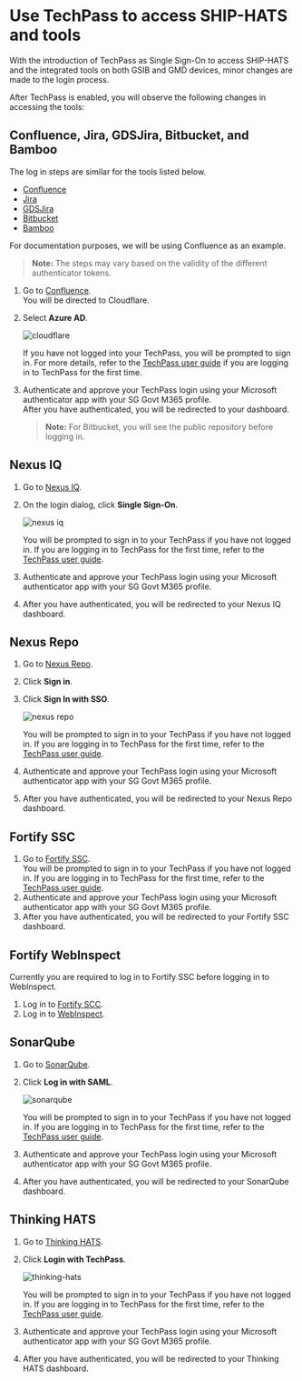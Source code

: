 # Use TechPass to access SHIP-HATS and tools 

With the introduction of TechPass as Single Sign-On to access SHIP-HATS and the integrated tools on both GSIB and GMD devices, minor changes are made to the login process. 

After TechPass is enabled, you will observe the following changes in accessing the tools:  

## Confluence, Jira, GDSJira, Bitbucket, and Bamboo

The log in steps are similar for the tools listed below. 

- [Confluence](http://confluence.ship.gov.sg)
- [Jira](http://jira.ship.gov.sg)
- [GDSJira](http://gdsjira.ship.gov.sg)
- [Bitbucket](http://bitbucket.ship.gov.sg)
- [Bamboo](http://bamboo.ship.gov.sg)

For documentation purposes, we will be using Confluence as an example.  
>**Note:** The steps may vary based on the validity of the different authenticator tokens.  

1. Go to [Confluence](http://confluence.ship.gov.sg).  
    You will be directed to Cloudflare.
1. Select **Azure AD**.  
    
    ![cloudflare](cloudflare.png)
    
    If you have not logged into your TechPass, you will be prompted to sign in. For more details, refer to the [TechPass user guide](https://docs.developer.tech.gov.sg/docs/techpass-user-guide/#/) if you are logging in to TechPass for the first time.

1. Authenticate and approve your TechPass login using your Microsoft authenticator app with your SG Govt M365 profile.  
After you have authenticated, you will be redirected to your dashboard. 

    >**Note:** For Bitbucket, you will see the public repository before logging in.
 
## Nexus IQ
 
1. Go to [Nexus IQ](https://nexus-iq.ship.gov.sg/).
1. On the login dialog, click **Single Sign-On**.  
    
    ![nexus iq](nexus-iq-tp.png)
    
    You will be prompted to sign in to your TechPass if you have not logged in. If you are logging in to TechPass for the first time, refer to the [TechPass user guide](https://docs.developer.tech.gov.sg/docs/techpass-user-guide/#/).
    
1. Authenticate and approve your TechPass login using your Microsoft authenticator app with your SG Govt M365 profile. 
1. After you have authenticated, you will be redirected to your Nexus IQ dashboard.

## Nexus Repo

1. Go to [Nexus Repo](https://nexus.ship.gov.sg/).
1. Click **Sign in**.
1. Click **Sign In with SSO**.  
    
    ![nexus repo](nexus-repo-tp.png)
    
    You will be prompted to sign in to your TechPass if you have not logged in. If you are logging in to TechPass for the first time, refer to the [TechPass user guide](https://docs.developer.tech.gov.sg/docs/techpass-user-guide/#/). 
1. Authenticate and approve your TechPass login using your Microsoft authenticator app with your SG Govt M365 profile. 
1. After you have authenticated, you will be redirected to your Nexus Repo dashboard.

## Fortify SSC
1. Go to [Fortify SSC](https://ssc.hats.stack.gov.sg/).  
    You will be prompted to sign in to your TechPass if you have not logged in. If you are logging in to TechPass for the first time, refer to the [TechPass user guide](https://docs.developer.tech.gov.sg/docs/techpass-user-guide/#/). 
1. Authenticate and approve your TechPass login using your Microsoft authenticator app with your SG Govt M365 profile. 
1. After you have authenticated, you will be redirected to your Fortify SSC dashboard.

## Fortify WebInspect
Currently you are required to log in to Fortify SSC before logging in to WebInspect.

1. Log in to [Fortify SCC](https://ssc.hats.stack.gov.sg/).
1. Log in to [WebInspect](https://wie.hats.stack.gov.sg).


## SonarQube
1. Go to [SonarQube](https://sonar.hats.stack.gov.sg/sonar).
1. Click **Log in with SAML**.

    ![sonarqube](sonarqube-tp.png)

    You will be prompted to sign in to your TechPass if you have not logged in. If you are logging in to TechPass for the first time, refer to the [TechPass user guide](https://docs.developer.tech.gov.sg/docs/techpass-user-guide/#/).
1. Authenticate and approve your TechPass login using your Microsoft authenticator app with your SG Govt M365 profile. 
1. After you have authenticated, you will be redirected to your SonarQube dashboard.

## Thinking HATS
1. Go to [Thinking HATS](https://thinking.hats.stack.gov.sg/).
1. Click **Login with TechPass**.

    ![thinking-hats](thinking-hats-tp.png)

    You will be prompted to sign in to your TechPass if you have not logged in. If you are logging in to TechPass for the first time, refer to the [TechPass user guide](https://docs.developer.tech.gov.sg/docs/techpass-user-guide/#/).

1. Authenticate and approve your TechPass login using your Microsoft authenticator app with your SG Govt M365 profile. 
1. After you have authenticated, you will be redirected to your Thinking HATS dashboard.

